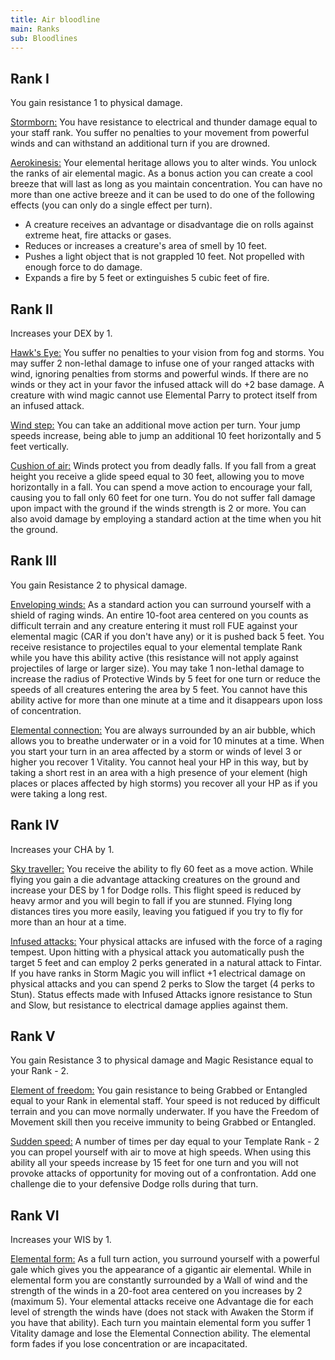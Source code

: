 ```yaml
---
title: Air bloodline
main: Ranks
sub: Bloodlines
---
```


## Rank I

You gain resistance 1 to physical damage. 

<u>Stormborn:</u> You have resistance to electrical and thunder damage equal to your staff rank. You suffer no penalties to your movement from powerful winds and can withstand an additional turn if you are drowned.

<u>Aerokinesis:</u> Your elemental heritage allows you to alter winds. You unlock the ranks of air elemental magic. As a bonus action you can create a cool breeze that will last as long as you maintain concentration. You can have no more than one active breeze and it can be used to do one of the following effects (you can only do a single effect per turn).

- A creature receives an advantage or disadvantage die on rolls against extreme heat, fire attacks or gases.
- Reduces or increases a creature's area of smell by 10 feet. 
- Pushes a light object that is not grappled 10 feet. Not propelled with enough force to do damage.
- Expands a fire by 5 feet or extinguishes 5 cubic feet of fire.

## Rank II

Increases your DEX by 1.

<u>Hawk's Eye:</u> You suffer no penalties to your vision from fog and storms. You may suffer 2 non-lethal damage to infuse one of your ranged attacks with wind, ignoring penalties from storms and powerful winds. If there are no winds or they act in your favor the infused attack will do +2 base damage. A creature with wind magic cannot use Elemental Parry to protect itself from an infused attack.

<u>Wind step:</u> You can take an additional move action per turn. Your jump speeds increase, being able to jump an additional 10 feet horizontally and 5 feet vertically. 

<u>Cushion of air:</u> Winds protect you from deadly falls. If you fall from a great height you receive a glide speed equal to 30 feet, allowing you to move horizontally in a fall. You can spend a move action to encourage your fall, causing you to fall only 60 feet for one turn. You do not suffer fall damage upon impact with the ground if the winds strength is 2 or more. You can also avoid damage by employing a standard action at the time when you hit the ground.

## Rank III 

You gain Resistance 2 to physical damage. 

<u>Enveloping winds:</u> As a standard action you can surround yourself with a shield of raging winds. An entire 10-foot area centered on you counts as difficult terrain and any creature entering it must roll FUE against your elemental magic (CAR if you don't have any) or it is pushed back 5 feet. You receive resistance to projectiles equal to your elemental template Rank while you have this ability active (this resistance will not apply against projectiles of large or larger size). You may take 1 non-lethal damage to increase the radius of Protective Winds by 5 feet for one turn or reduce the speeds of all creatures entering the area by 5 feet. You cannot have this ability active for more than one minute at a time and it disappears upon loss of concentration. 

<u>Elemental connection:</u> You are always surrounded by an air bubble, which allows you to breathe underwater or in a void for 10 minutes at a time. When you start your turn in an area affected by a storm or winds of level 3 or higher you recover 1 Vitality. You cannot heal your HP in this way, but by taking a short rest in an area with a high presence of your element (high places or places affected by high storms) you recover all your HP as if you were taking a long rest. 

## Rank IV 

Increases your CHA by 1.

<u>Sky traveller:</u> You receive the ability to fly 60 feet as a move action. While flying you gain a die advantage attacking creatures on the ground and increase your DES by 1 for Dodge rolls. This flight speed is reduced by heavy armor and you will begin to fall if you are stunned. Flying long distances tires you more easily, leaving you fatigued if you try to fly for more than an hour at a time.

<u>Infused attacks:</u> Your physical attacks are infused with the force of a raging tempest. Upon hitting with a physical attack you automatically push the target 5 feet and can employ 2 perks generated in a natural attack to Fintar. If you have ranks in Storm Magic you will inflict +1 electrical damage on physical attacks and you can spend 2 perks to Slow the target (4 perks to Stun). Status effects made with Infused Attacks ignore resistance to Stun and Slow, but resistance to electrical damage applies against them.

## Rank V 

You gain Resistance 3 to physical damage and Magic Resistance equal to your Rank - 2.

<u>Element of freedom:</u> You gain resistance to being Grabbed or Entangled equal to your Rank in elemental staff. Your speed is not reduced by difficult terrain and you can move normally underwater. If you have the Freedom of Movement skill then you receive immunity to being Grabbed or Entangled.

<u>Sudden speed:</u> A number of times per day equal to your Template Rank - 2 you can propel yourself with air to move at high speeds. When using this ability all your speeds increase by 15 feet for one turn and you will not provoke attacks of opportunity for moving out of a confrontation. Add one challenge die to your defensive Dodge rolls during that turn.

## Rank VI

Increases your WIS by 1.

<u>Elemental form:</u> As a full turn action, you surround yourself with a powerful gale which gives you the appearance of a gigantic air elemental. While in elemental form you are constantly surrounded by a Wall of wind and the strength of the winds in a 20-foot area centered on you increases by 2 (maximum 5). Your elemental attacks receive one Advantage die for each level of strength the winds have (does not stack with Awaken the Storm if you have that ability). Each turn you maintain elemental form you suffer 1 Vitality damage and lose the Elemental Connection ability. The elemental form fades if you lose concentration or are incapacitated. 